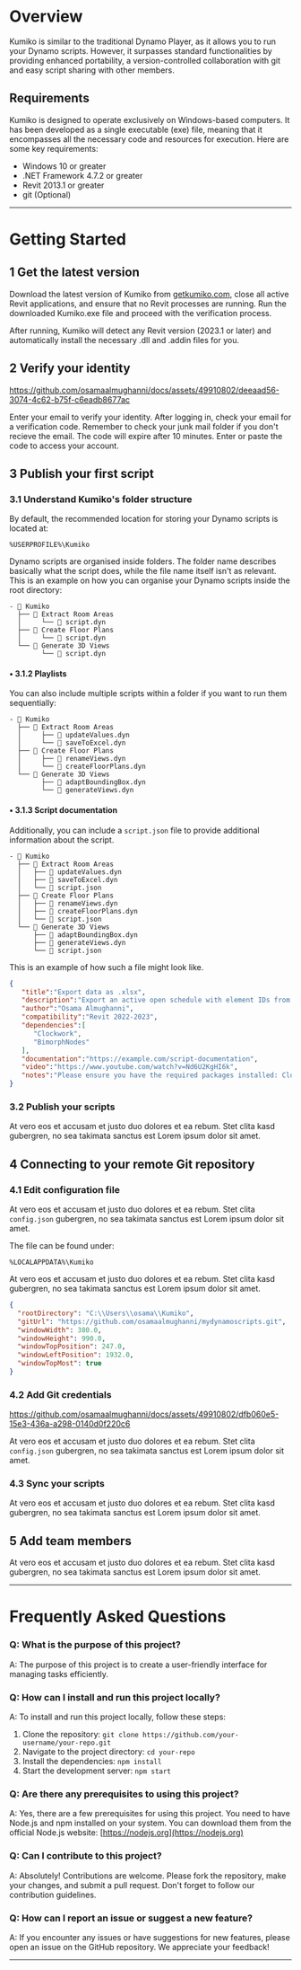 # Overview
Kumiko is similar to the traditional Dynamo Player, as it allows you to run your Dynamo scripts. However, it surpasses standard functionalities by providing enhanced portability, a version-controlled collaboration with git and easy script sharing with other members.

## Requirements
Kumiko is designed to operate exclusively on Windows-based computers. It has been developed as a single executable (exe) file, meaning that it encompasses all the necessary code and resources for execution. Here are some key requirements:

- Windows 10 or greater
- .NET Framework 4.7.2 or greater
- Revit 2013.1 or greater
- git (Optional)

---

# Getting Started

## 1 Get the latest version

Download the latest version of Kumiko from [getkumiko.com](https://www.getkumiko.com), close all active Revit applications, and ensure that no Revit processes are running. Run the downloaded Kumiko.exe file and proceed with the verification process.

After running, Kumiko will detect any Revit version (2023.1 or later) and automatically install the necessary .dll and .addin files for you.

## 2 Verify your identity

https://github.com/osamaalmughanni/docs/assets/49910802/deeaad56-3074-4c62-b75f-c6eadb8677ac

Enter your email to verify your identity. After logging in, check your email for a verification code. Remember to check your junk mail folder if you don't recieve the email. The code will expire after 10 minutes. Enter or paste the code to access your account.

## 3 Publish your first script

### 3.1 Understand Kumiko's folder structure

By default, the recommended location for storing your Dynamo scripts is located at:
```
%USERPROFILE%\Kumiko
```

Dynamo scripts are organised inside folders. The folder name describes basically what the script does, while the file name itself isn't as relevant.
This is an example on how you can organise your Dynamo scripts inside the root directory:

```
- 📁 Kumiko
  ├── 📁 Extract Room Areas
  │     └── 📄 script.dyn
  ├── 📁 Create Floor Plans
  │     └── 📄 script.dyn
  └── 📁 Generate 3D Views
        └── 📄 script.dyn
```

#### • 3.1.2 Playlists

You can also include multiple scripts within a folder if you want to run them sequentially:

```
- 📁 Kumiko
  ├── 📁 Extract Room Areas
  │     ├── 📄 updateValues.dyn
  │     └── 📄 saveToExcel.dyn
  ├── 📁 Create Floor Plans
  │     ├── 📄 renameViews.dyn
  │     └── 📄 createFloorPlans.dyn
  └── 📁 Generate 3D Views
        ├── 📄 adaptBoundingBox.dyn
        └── 📄 generateViews.dyn
```

#### • 3.1.3 Script documentation

Additionally, you can include a `script.json` file to provide additional information about the script.

```
- 📁 Kumiko
  ├── 📁 Extract Room Areas
  │   ├── 📄 updateValues.dyn
  │   ├── 📄 saveToExcel.dyn
  │   └── 📄 script.json
  ├── 📁 Create Floor Plans
  │   ├── 📄 renameViews.dyn
  │   ├── 📄 createFloorPlans.dyn
  │   └── 📄 script.json
  └── 📁 Generate 3D Views
      ├── 📄 adaptBoundingBox.dyn
      ├── 📄 generateViews.dyn
      └── 📄 script.json
```

This is an example of how such a file might look like.

```json
{
   "title":"Export data as .xlsx",
   "description":"Export an active open schedule with element IDs from Revit to Excel, facilitating data analysis and manipulation outside of Revit.",
   "author":"Osama Almughanni",
   "compatibility":"Revit 2022-2023",
   "dependencies":[
      "Clockwork",
      "BimorphNodes"
   ],
   "documentation":"https://example.com/script-documentation",
   "video":"https://www.youtube.com/watch?v=Nd6U2KgHI6k",
   "notes":"Please ensure you have the required packages installed: Clockwork and BimorphNodes."
}
```


### 3.2 Publish your scripts
At vero eos et accusam et justo duo dolores et ea rebum. Stet clita kasd gubergren, no sea takimata sanctus est Lorem ipsum dolor sit amet.

## 4 Connecting to your remote Git repository

### 4.1 Edit configuration file

At vero eos et accusam et justo duo dolores et ea rebum. Stet clita `config.json` gubergren, no sea takimata sanctus est Lorem ipsum dolor sit amet. 

The file can be found under:
```
%LOCALAPPDATA%\Kumiko
```

At vero eos et accusam et justo duo dolores et ea rebum. Stet clita kasd gubergren, no sea takimata sanctus est Lorem ipsum dolor sit amet. 

```json
{
  "rootDirectory": "C:\\Users\\osama\\Kumiko",
  "gitUrl": "https://github.com/osamaalmughanni/mydynamoscripts.git",
  "windowWidth": 380.0,
  "windowHeight": 990.0,
  "windowTopPosition": 247.0,
  "windowLeftPosition": 1932.0,
  "windowTopMost": true
}
```

### 4.2 Add Git credentials

https://github.com/osamaalmughanni/docs/assets/49910802/dfb060e5-15e3-436a-a298-0140d0f220c6

At vero eos et accusam et justo duo dolores et ea rebum. Stet clita `config.json` gubergren, no sea takimata sanctus est Lorem ipsum dolor sit amet. 

### 4.3 Sync your scripts

At vero eos et accusam et justo duo dolores et ea rebum. Stet clita kasd gubergren, no sea takimata sanctus est Lorem ipsum dolor sit amet. 

## 5 Add team members
At vero eos et accusam et justo duo dolores et ea rebum. Stet clita kasd gubergren, no sea takimata sanctus est Lorem ipsum dolor sit amet. 

---

# Frequently Asked Questions

### Q: What is the purpose of this project?
A: The purpose of this project is to create a user-friendly interface for managing tasks efficiently.

### Q: How can I install and run this project locally?
A: To install and run this project locally, follow these steps:
1. Clone the repository: `git clone https://github.com/your-username/your-repo.git`
2. Navigate to the project directory: `cd your-repo`
3. Install the dependencies: `npm install`
4. Start the development server: `npm start`

### Q: Are there any prerequisites to using this project?
A: Yes, there are a few prerequisites for using this project. You need to have Node.js and npm installed on your system. You can download them from the official Node.js website: [https://nodejs.org](https://nodejs.org)

### Q: Can I contribute to this project?
A: Absolutely! Contributions are welcome. Please fork the repository, make your changes, and submit a pull request. Don't forget to follow our contribution guidelines.

### Q: How can I report an issue or suggest a new feature?
A: If you encounter any issues or have suggestions for new features, please open an issue on the GitHub repository. We appreciate your feedback!

---
